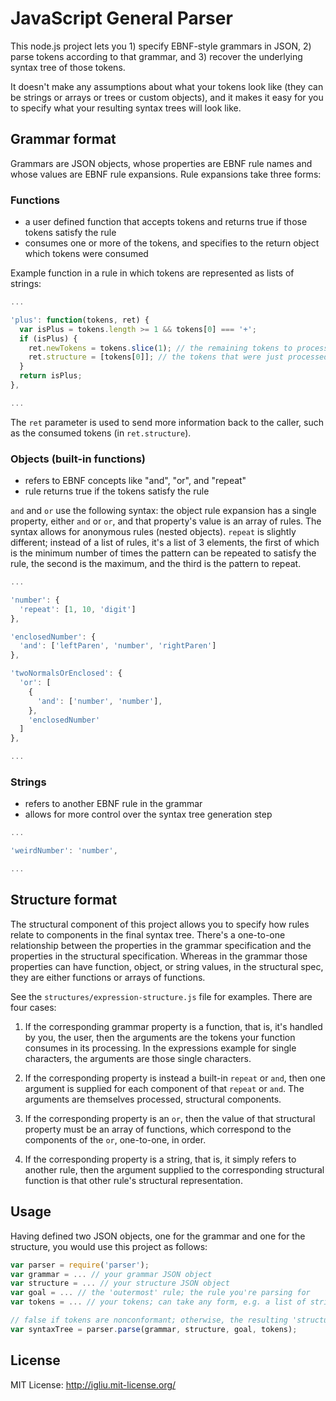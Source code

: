 JavaScript General Parser
===

This node.js project lets you 1) specify EBNF-style grammars in JSON, 2) parse tokens according to that grammar, and 3) recover the underlying syntax tree of those tokens.

It doesn't make any assumptions about what your tokens look like (they can be strings or arrays or trees or custom objects), and it makes it easy for you to specify what your resulting syntax trees will look like.

## Grammar format
Grammars are JSON objects, whose properties are EBNF rule names and whose values are EBNF rule expansions. Rule expansions take three forms:

### Functions
  * a user defined function that accepts tokens and returns true if those tokens satisfy the rule
  * consumes one or more of the tokens, and specifies to the return object which tokens were consumed

Example function in a rule in which tokens are represented as lists of strings:
```javascript
...

'plus': function(tokens, ret) {
  var isPlus = tokens.length >= 1 && tokens[0] === '+';
  if (isPlus) {
    ret.newTokens = tokens.slice(1); // the remaining tokens to process
    ret.structure = [tokens[0]]; // the tokens that were just processed
  }
  return isPlus;
},

...
```
The `ret` parameter is used to send more information back to the caller, such as the consumed tokens (in `ret.structure`).

### Objects (built-in functions)
  * refers to EBNF concepts like "and", "or", and "repeat"
  * rule returns true if the tokens satisfy the rule

`and` and `or` use the following syntax: the object rule expansion has a single property, either `and` or `or`, and that property's value is an array of rules. The syntax allows for anonymous rules (nested objects). `repeat` is slightly different; instead of a list of rules, it's a list of 3 elements, the first of which is the minimum number of times the pattern can be repeated to satisfy the rule, the second is the maximum, and the third is the pattern to repeat.
```javascript
...

'number': {
  'repeat': [1, 10, 'digit']
},

'enclosedNumber': {
  'and': ['leftParen', 'number', 'rightParen']
},

'twoNormalsOrEnclosed': {
  'or': [
    {
      'and': ['number', 'number'],
    },
    'enclosedNumber'
  ]
},

...
```

### Strings
  * refers to another EBNF rule in the grammar
  * allows for more control over the syntax tree generation step
```javascript
...

'weirdNumber': 'number',

...
```

## Structure format
The structural component of this project allows you to specify how rules relate to components in the final syntax tree. There's a one-to-one relationship between the properties in the grammar specification and the properties in the structural specification. Whereas in the grammar those properties can have function, object, or string values, in the structural spec, they are either functions or arrays of functions. 

See the `structures/expression-structure.js` file for examples. There are four cases:

1) If the corresponding grammar property is a function, that is, it's handled by you, the user, then the arguments are the tokens your function consumes in its processing. In the expressions example for single characters, the arguments are those single characters. 

2) If the corresponding property is instead a built-in `repeat` or `and`, then one argument is supplied for each component of that `repeat` or `and`. The arguments are themselves processed, structural components.

3) If the corresponding property is an `or`, then the value of that structural property must be an array of functions, which correspond to the components of the `or`, one-to-one, in order.

4) If the corresponding property is a string, that is, it simply refers to another rule, then the argument supplied to the corresponding structural function is that other rule's structural representation.

## Usage
Having defined two JSON objects, one for the grammar and one for the structure, you would use this project as follows:

```javascript
var parser = require('parser');
var grammar = ... // your grammar JSON object
var structure = ... // your structure JSON object
var goal = ... // the 'outermost' rule; the rule you're parsing for
var tokens = ... // your tokens; can take any form, e.g. a list of strings

// false if tokens are nonconformant; otherwise, the resulting 'structure'
var syntaxTree = parser.parse(grammar, structure, goal, tokens);
```

## License
MIT License: http://igliu.mit-license.org/

